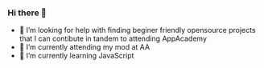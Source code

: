 ### Hi there 👋
- 🤔 I’m looking for help with finding beginer friendly opensource projects that I can contibute in tandem to attending AppAcademy 
- 🔭 I’m currently attending my mod at AA
- 🌱 I’m currently learning JavaScript


<!--
**elya-le/elya-le** is a ✨ _special_ ✨ repository because its `README.md` (this file) appears on your GitHub profile.

Here are some ideas to get you started:

- 🔭 I’m currently working on ...
- 🌱 I’m currently learning ...
- 👯 I’m looking to collaborate on ...
- 🤔 I’m looking for help with ...
- 💬 Ask me about ...
- 📫 How to reach me: ...
- 😄 Pronouns: ...
- ⚡ Fun fact: ...
-->
